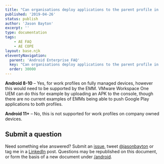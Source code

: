 ```yaml
---
title: "Can organisations deploy applications to the parent profile in a COPE deployment?"
published: '2019-04-26'
status: publish
author: 'Jason Bayton'
excerpt: ''
type: documentation
tags: 
    - AE FAQ
    - AE COPE
layout: base.njk
eleventyNavigation:
  parent: 'Android Enterprise FAQ'
  key: "Can organisations deploy applications to the parent profile in a COPE deployment?"
  order: 30000
--- 
```

**Android 8-10** – Yes, for work profiles on fully managed devices, however this would need to be supported by the EMM. VMware Workspace One UEM can do this for example by uploading an APK to the console, though there are no current examples of EMMs being able to push Google Play applications to both profiles.

**Android 11+** – No, this is not supported for work profiles on company owned devices.

## Submit a question

Need something else answered? Submit an [issue](https://github.com/jasonbayton/11ty/issues/new?assignees=jasonbayton&labels=documentation&template=content-request.md&title=%5BContent+request%5D), tweet [@jasonbayton](https://twitter.com/jasonbayton) or tag me in a [LinkedIn](https://linkedin.com/in/jasonbayton) post. Questions may be republished on this document, or form the basis of a new document under [/android](/android).